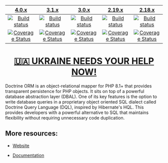 |                      [4.0.x][4.0]                      |                      [3.1.x][3.1]                      |                      [3.0.x][3.0]                       |                      [2.19.x][2.19]                      |                      [2.18.x][2.18]                       |
|:------------------------------------------------------:|:------------------------------------------------------:|:-------------------------------------------------------:|:--------------------------------------------------------:|:---------------------------------------------------------:|
|           [![Build status][4.0 image]][4.0]            |           [![Build status][3.1 image]][3.1]            |            [![Build status][3.0 image]][3.0]            |           [![Build status][2.19 image]][2.19]            |            [![Build status][2.18 image]][2.18]            |
| [![Coverage Status][4.0 coverage image]][4.0 coverage] | [![Coverage Status][3.1 coverage image]][3.1 coverage] | [![Coverage Status][3.0 coverage image]][3.0 coverage]  | [![Coverage Status][2.19 coverage image]][2.19 coverage] | [![Coverage Status][2.18 coverage image]][2.18 coverage]  |

[<h1 align="center">🇺🇦 UKRAINE NEEDS YOUR HELP NOW!</h1>](https://www.doctrine-project.org/stop-war.html)

Doctrine ORM is an object-relational mapper for PHP 8.1+ that provides transparent persistence
for PHP objects. It sits on top of a powerful database abstraction layer (DBAL). One of its key features
is the option to write database queries in a proprietary object oriented SQL dialect called Doctrine Query Language (DQL),
inspired by Hibernate's HQL. This provides developers with a powerful alternative to SQL that maintains flexibility
without requiring unnecessary code duplication.


## More resources:

* [Website](http://www.doctrine-project.org)
* [Documentation](https://www.doctrine-project.org/projects/doctrine-orm/en/stable/index.html)


  [4.0 image]: https://github.com/doctrine/orm/actions/workflows/continuous-integration.yml/badge.svg?branch=4.0.x
  [4.0]: https://github.com/doctrine/orm/tree/4.0.x
  [4.0 coverage image]: https://codecov.io/gh/doctrine/orm/branch/4.0.x/graph/badge.svg
  [4.0 coverage]: https://codecov.io/gh/doctrine/orm/branch/4.0.x
  [3.1 image]: https://github.com/doctrine/orm/actions/workflows/continuous-integration.yml/badge.svg?branch=3.1.x
  [3.1]: https://github.com/doctrine/orm/tree/3.1.x
  [3.1 coverage image]: https://codecov.io/gh/doctrine/orm/branch/3.1.x/graph/badge.svg
  [3.1 coverage]: https://codecov.io/gh/doctrine/orm/branch/3.1.x
  [3.0 image]: https://github.com/doctrine/orm/actions/workflows/continuous-integration.yml/badge.svg?branch=3.0.x
  [3.0]: https://github.com/doctrine/orm/tree/3.0.x
  [3.0 coverage image]: https://codecov.io/gh/doctrine/orm/branch/3.0.x/graph/badge.svg
  [3.0 coverage]: https://codecov.io/gh/doctrine/orm/branch/3.0.x
  [2.19 image]: https://github.com/doctrine/orm/actions/workflows/continuous-integration.yml/badge.svg?branch=2.19.x
  [2.19]: https://github.com/doctrine/orm/tree/2.19.x
  [2.19 coverage image]: https://codecov.io/gh/doctrine/orm/branch/2.19.x/graph/badge.svg
  [2.19 coverage]: https://codecov.io/gh/doctrine/orm/branch/2.19.x
  [2.18 image]: https://github.com/doctrine/orm/actions/workflows/continuous-integration.yml/badge.svg?branch=2.18.x
  [2.18]: https://github.com/doctrine/orm/tree/2.18.x
  [2.18 coverage image]: https://codecov.io/gh/doctrine/orm/branch/2.18.x/graph/badge.svg
  [2.18 coverage]: https://codecov.io/gh/doctrine/orm/branch/2.18.x
